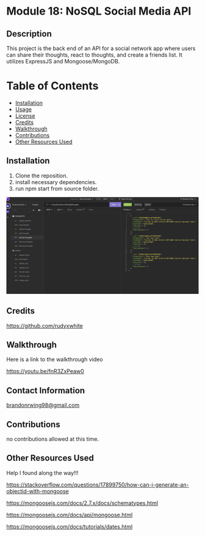 # Module 18: NoSQL Social Media API

## Description
  This project is the back end of an API for a social network app where users can share their thoughts, react to thoughts, and create a friends list. It utilizes ExpressJS and Mongoose/MongoDB.

# Table of Contents

- [Installation](#installation)
- [Usage](#usage)
- [License](#license)
- [Credits](#credits)
- [Walkthrough](#walkthrough)
- [Contributions](#contributions)
- [Other Resources Used](#other)
<a name="Installation"></a>
## Installation
  1. Clone the reposition. 
  2. install necessary dependencies. 
  3. run npm start from source folder.

![sc](./assets/images/sc418.png)

## Credits
https://github.com/rudyxwhite

## Walkthrough

Here is a link to the walkthrough video

https://youtu.be/fnR3ZxPeaw0

## Contact Information
  brandonrwing98@gmail.com
       
## Contributions
  no contributions allowed at this time.

## Other Resources Used

Help I found along the way!!!

https://stackoverflow.com/questions/17899750/how-can-i-generate-an-objectid-with-mongoose

https://mongoosejs.com/docs/2.7.x/docs/schematypes.html

https://mongoosejs.com/docs/api/mongoose.html

https://mongoosejs.com/docs/tutorials/dates.html

